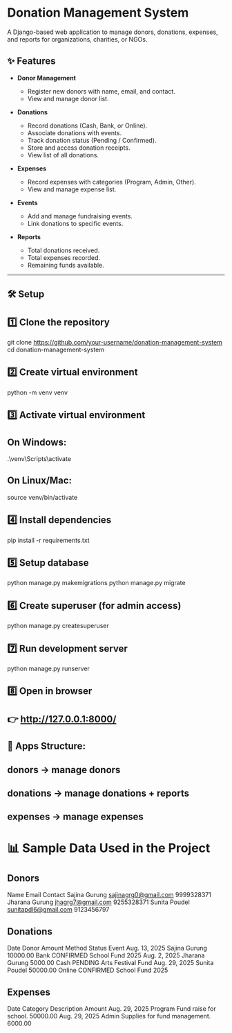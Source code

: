 # Donation Management System

A Django-based web application to manage donors, donations, expenses, and reports for organizations, charities, or NGOs.


## ✨ Features

- **Donor Management**
  - Register new donors with name, email, and contact.
  - View and manage donor list.

- **Donations**
  - Record donations (Cash, Bank, or Online).
  - Associate donations with events.
  - Track donation status (Pending / Confirmed).
  - Store and access donation receipts.
  - View list of all donations.

- **Expenses**
  - Record expenses with categories (Program, Admin, Other).
  - View and manage expense list.

- **Events**
  - Add and manage fundraising events.
  - Link donations to specific events.

- **Reports**
  - Total donations received.
  - Total expenses recorded.
  - Remaining funds available.

---


## 🛠️ Setup

## 1️⃣ Clone the repository
git clone https://github.com/your-username/donation-management-system
cd donation-management-system

## 2️⃣ Create virtual environment
python -m venv venv

## 3️⃣ Activate virtual environment
## On Windows:
.\venv\Scripts\activate
## On Linux/Mac:
source venv/bin/activate

## 4️⃣ Install dependencies
pip install -r requirements.txt

## 5️⃣ Setup database
python manage.py makemigrations
python manage.py migrate

## 6️⃣ Create superuser (for admin access)
python manage.py createsuperuser

## 7️⃣ Run development server
python manage.py runserver

## 8️⃣ Open in browser
## 👉 http://127.0.0.1:8000/

## 📂 Apps Structure:
## donors → manage donors
## donations → manage donations + reports
## expenses → manage expenses

# 📊 Sample Data Used in the Project

## Donors

Name	Email	Contact
Sajina Gurung	sajinagrg0@gmail.com
	9999328371
Jharana Gurung	jhagrg7@gmail.com
	9255328371
Sunita Poudel	sunitapdl6@gmail.com
	9123456797

## Donations

Date	Donor	Amount	Method	Status	Event
Aug. 13, 2025	Sajina Gurung	10000.00	Bank	CONFIRMED	School Fund 2025
Aug. 2, 2025	Jharana Gurung	5000.00	Cash	PENDING	Arts Festival Fund
Aug. 29, 2025	Sunita Poudel	50000.00	Online	CONFIRMED	School Fund 2025

## Expenses

Date	Category	Description	Amount
Aug. 29, 2025	Program	Fund raise for school.	50000.00
Aug. 29, 2025	Admin	Supplies for fund management.	6000.00